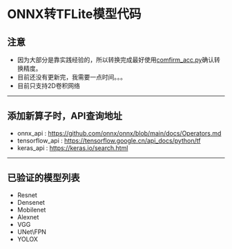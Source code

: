# ONNX转TFLite模型代码
## 注意
- 因为大部分是靠实践经验的，所以转换完成最好使用[comfirm_acc.py](./comfirm_acc.py)确认转换精度。
- 目前还没有更新完，我需要一点时间。。。
- 目前只支持2D卷积网络
---

## 添加新算子时，API查询地址
- onnx_api : https://github.com/onnx/onnx/blob/main/docs/Operators.md
- tensorflow_api : https://tensorflow.google.cn/api_docs/python/tf
- keras_api : https://keras.io/search.html
---

## 已验证的模型列表
- Resnet
- Densenet
- Mobilenet
- Alexnet
- VGG
- UNet\FPN
- YOLOX